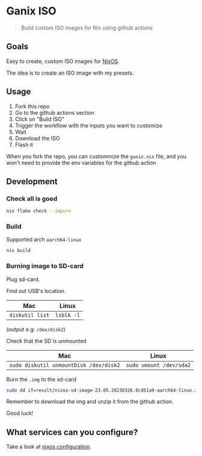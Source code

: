 # Ganix ISO

> Build custom ISO images for Nix using github actions

## Goals

Easy to create, custom ISO images for [NixOS](https://nixos.org/).

The idea is to create an ISO image with my presets.

## Usage

1. Fork this repo
2. Go to the github actions section
3. Click on "Build ISO"
4. Trigger the workflow with the inputs you want to customize
5. Wait
6. Download the ISO
7. Flash it

When you fork the repo, you can custommize the `ganix.nix` file, and you won't need to provide
the env variables for the github action

## Development

### Check all is good

```sh
nix flake check --impure
```

### Build

Supported arch `aarch64-linux`

```sh
nix build
```

### Burning image to SD-card

Plug sd-card.

Find out USB's location.

| Mac             | Linux      |
| --------------- | ---------- |
| `diskutil list` | `lsblk -l` |

(output e.g: `/dev/disk2`)

Check that the SD is unmounted

| Mac                                    | Linux                   |
| -------------------------------------- | ----------------------- |
| `sudo diskutil unmountDisk /dev/disk2` | `sudo umount /dev/sda2` |

Burn the `.img` to the sd-card


```sh
sudo dd if=result/nixos-sd-image-23.05.20230326.0cd51a9-aarch64-linux.img of=/dev/disk2 bs=1m status=progress
```

Remember to download the img and unzip it from the github action.

Good luck!

## What services can you configure?

Take a look at [nixos configuration](https://nixos.org/manual/nixos/stable/index.html#ch-configuration).